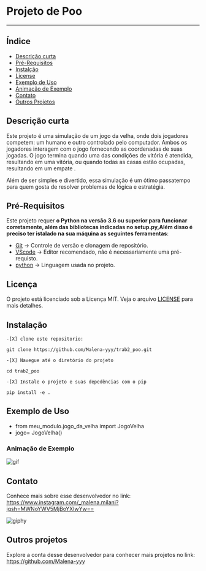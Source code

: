 # Projeto de Poo
***
## Índice
- [Descrição curta](#Descricão-curta)
- [Pré-Requisitos](#Pré-Requisitos)
- [Instalção](#Instalação)
- [License](#License)
- [Exemplo de Uso](#Exemplo-de-Uso)
- [Animação de Exemplo](#Animação-de-Exemplo)
- [Contato](#Contato)
- [Outros Projetos](#Outros-projetos)

## Descrição curta
 Este projeto é uma simulação de um jogo da velha, onde dois jogadores competem: um humano e outro controlado pelo computador. Ambos os jogadores interagem com o jogo fornecendo as coordenadas de suas jogadas. O jogo termina quando uma das condições de vitória é atendida, resultando em uma vitória, ou quando todas as casas estão ocupadas, resultando em um empate .

Além de ser simples e divertido, essa simulação é um ótimo passatempo para quem gosta de resolver problemas de lógica e estratégia.

## Pré-Requisitos
Este projeto requer **o Python na versão 3.6 ou superior para funcionar corretamente, além das bibliotecas indicadas no setup.py,Além disso é preciso ter istalado na sua máquina as seguintes ferramentas**:

* [Git](https://git-scm.com) -> Controle de versão e clonagem de repositório.
* [VScode](https://code.visualstudio.com/) -> Editor recomendado, não é necessariamente uma pré-requisto.
* [python]( python.org.) -> Linguagem usada no projeto.

## Licença

O projeto está licenciado sob a Licença MIT. Veja o arquivo [LICENSE](LICENSE) para mais detalhes.

## Instalação
```
-[X] clone este repositorio:

git clone https://github.com/Malena-yyy/trab2_poo.git

-[X] Navegue até o diretório do projeto

cd trab2_poo

-[X] Instale o projeto e suas depedências com o pip

pip install -e .

```
## Exemplo de Uso
- from meu_modulo.jogo_da_velha import JogoVelha
- jogo= JogoVelha()

### Animação de Exemplo

![gif](https://github.com/user-attachments/assets/511d015e-be24-4a17-98df-2f2149a93a00)

## Contato
Conhece mais sobre esse desenvolvedor no link:
https://www.instagram.com/_malena.milani?igsh=MWNoYWV5MjBoYXIwYw==

![giphy](https://github.com/user-attachments/assets/f9873785-4382-4b95-a011-b19320ff0de9)


## Outros projetos
Explore a conta desse desenvolvedor para conhecer mais projetos no link:
https://github.com/Malena-yyy
